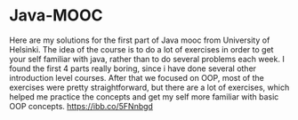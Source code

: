 # Java-MOOC

Here are my solutions for the first part of Java mooc from University of Helsinki. The idea of the course is to do a lot of exercises in order to get your self familiar with java, rather than to do several problems each week. I found the first 4 parts really boring, since i have done several other introduction level courses. After that we focused on OOP, most of the exercises were pretty straightforward, but there are a lot of exercises, which helped me practice the concepts and get my self more familiar with basic OOP concepts. 
https://ibb.co/5FNnbgd
